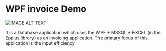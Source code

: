 # WPF invoice Demo
[![IMAGE ALT TEXT](https://img.youtube.com/vi/gFWau5nFDZU/maxresdefault.jpg)](https://youtu.be/gFWau5nFDZU "Invoicing system in WPF + EXCEL")

It is a Database application which uses the WPF + MSSQL + EXCEL (in the Epplus library) as an invoicing application.
The primary focus of this application is the input efficiency.
